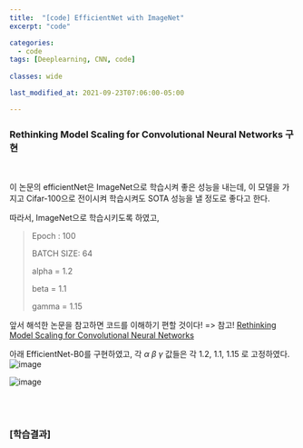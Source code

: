 ```yaml
---
title:  "[code] EfficientNet with ImageNet"
excerpt: "code"

categories:
  - code
tags: [Deeplearning, CNN, code]
 
classes: wide

last_modified_at: 2021-09-23T07:06:00-05:00

---
```


### Rethinking Model Scaling for Convolutional Neural Networks 구현

<br>

이 논문의 efficientNet은 ImageNet으로 학습시켜 좋은 성능을 내는데, 이 모델을 가지고 Cifar-100으로 전이시켜 학습시켜도 SOTA 성능을 낼 정도로 좋다고 한다.

따라서, ImageNet으로 학습시키도록 하였고, 

> Epoch : 100
> 
> BATCH SIZE: 64
> 
> alpha = 1.2
> 
> beta = 1.1
> 
> gamma = 1.15


앞서 해석한 논문을 참고하면 코드를 이해하기 편할 것이다! => 참고! [Rethinking Model Scaling for Convolutional Neural Networks](https://chaelin0722.github.io/paperreview/efficientnet/)

아래 EfficientNet-B0를 구현하였고, 각 $\alpha$ $\beta$ $\gamma$ 값들은 각 1.2, 1.1, 1.15 로 고정하였다.
![image](https://user-images.githubusercontent.com/53431568/134497574-b406ca1e-38f6-4f16-90d1-621f75e3ee03.png)


![image](https://user-images.githubusercontent.com/53431568/134497453-cf0b356a-59bb-4a69-bdff-f3e0f800670b.png)


<br>
<script src= ></script>
<br>


### [학습결과]
